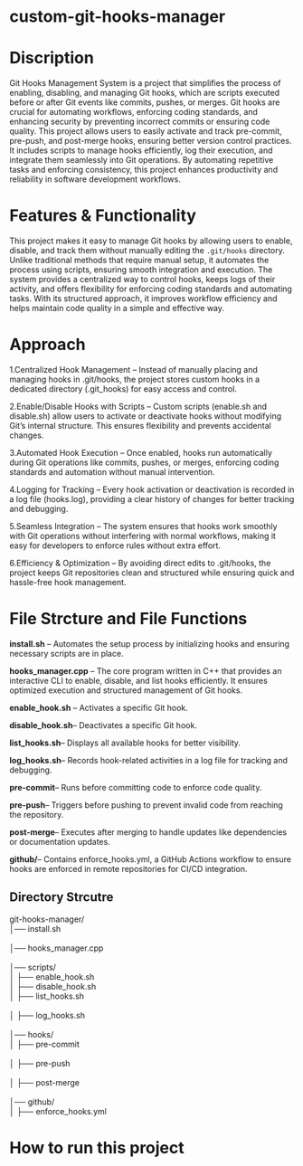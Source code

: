 # custom-git-hooks-manager
# Discription 
Git Hooks Management System is a project that simplifies the process of enabling, disabling, and managing Git hooks, which are scripts executed before or after Git events like commits, pushes, or merges. Git hooks are crucial for automating workflows, enforcing coding standards, and enhancing security by preventing incorrect commits or ensuring code quality. This project allows users to easily activate and track pre-commit, pre-push, and post-merge hooks, ensuring better version control practices. It includes scripts to manage hooks efficiently, log their execution, and integrate them seamlessly into Git operations. By automating repetitive tasks and enforcing consistency, this project enhances productivity and reliability in software development workflows.

# Features & Functionality 
This project makes it easy to manage Git hooks by allowing users to enable, disable, and track them without manually editing the `.git/hooks` directory. Unlike traditional methods that require manual setup, it automates the process using scripts, ensuring smooth integration and execution. The system provides a centralized way to control hooks, keeps logs of their activity, and offers flexibility for enforcing coding standards and automating tasks. With its structured approach, it improves workflow efficiency and helps maintain code quality in a simple and effective way.

# Approach 
1.Centralized Hook Management – Instead of manually placing and managing hooks in .git/hooks, the project stores custom hooks in a dedicated directory (.git_hooks) for easy access and control.<br/>

2.Enable/Disable Hooks with Scripts – Custom scripts (enable.sh and disable.sh) allow users to activate or deactivate hooks without modifying Git’s internal structure. This ensures flexibility and prevents accidental changes.<br/>

3.Automated Hook Execution – Once enabled, hooks run automatically during Git operations like commits, pushes, or merges, enforcing coding standards and automation without manual intervention.<br/>

4.Logging for Tracking – Every hook activation or deactivation is recorded in a log file (hooks.log), providing a clear history of changes for better tracking and debugging.<br/>

5.Seamless Integration – The system ensures that hooks work smoothly with Git operations without interfering with normal workflows, making it easy for developers to enforce rules without extra effort.<br/>

6.Efficiency & Optimization – By avoiding direct edits to .git/hooks, the project keeps Git repositories clean and structured while ensuring quick and hassle-free hook management.

# File Strcture and File Functions
**install.sh** – Automates the setup process by initializing hooks and ensuring necessary scripts are in place.<br/>

**hooks_manager.cpp** – The core program written in C++ that provides an interactive CLI to enable, disable, and list hooks efficiently. It ensures optimized execution and structured management of Git hooks.<br/>

**enable_hook.sh** – Activates a specific Git hook.<br/>

**disable_hook.sh**– Deactivates a specific Git hook.<br/>

**list_hooks.sh**– Displays all available hooks for better visibility.<br/>

**log_hooks.sh**– Records hook-related activities in a log file for tracking and debugging.<br/>

**pre-commit**– Runs before committing code to enforce code quality.<br/>

**pre-push**– Triggers before pushing to prevent invalid code from reaching the repository.<br/>

**post-merge**– Executes after merging to handle updates like dependencies or documentation updates.<br/>

**github/**– Contains enforce_hooks.yml, a GitHub Actions workflow to ensure hooks are enforced in remote repositories for CI/CD integration.<br/>
 ## Directory Strcutre
 git-hooks-manager/<br/>
│── install.sh<br/>        
│── hooks_manager.cpp<br/>  
│── scripts/<br/>
│   ├── enable_hook.sh<br/>
│   ├── disable_hook.sh<br/> 
│   ├── list_hooks.sh<br/>  
│   ├── log_hooks.sh<br/>  
│── hooks/<br/>
│   ├── pre-commit<br/>    
│   ├── pre-push<br/>     
│   ├── post-merge<br/>     
│── github/<br/>
│   ├── enforce_hooks.yml<br/>

# How to run this project 



